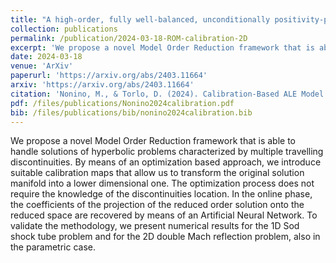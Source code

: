```yaml
---
title: "A high-order, fully well-balanced, unconditionally positivity-preserving finite volume framework for flood simulations"
collection: publications
permalink: /publication/2024-03-18-ROM-calibration-2D
excerpt: 'We propose a novel Model Order Reduction framework that is able to handle solutions of hyperbolic problems characterized by multiple travelling discontinuities. By means of an optimization based approach, we introduce suitable calibration maps that allow us to transform the original solution manifold into a lower dimensional one. The optimization process does not require the knowledge of the discontinuities location. In the online phase, the coefficients of the projection of the reduced order solution onto the reduced space are recovered by means of an Artificial Neural Network. To validate the methodology, we present numerical results for the 1D Sod shock tube problem and for the 2D double Mach reflection problem, also in the parametric case.'
date: 2024-03-18
venue: 'ArXiv'
paperurl: 'https://arxiv.org/abs/2403.11664'
arxiv: 'https://arxiv.org/abs/2403.11664'
citation: 'Nonino, M., & Torlo, D. (2024). Calibration-Based ALE Model Order Reduction for Hyperbolic Problems with Self-Similar Travelling Discontinuities. arXiv preprint arXiv:2403.11664 .'
pdf: /files/publications/Nonino2024calibration.pdf
bib: /files/publications/bib/nonino2024calibration.bib
---
```

We propose a novel Model Order Reduction framework that is able to handle solutions of hyperbolic problems characterized by multiple travelling discontinuities. By means of an optimization based approach, we introduce suitable calibration maps that allow us to transform the original solution manifold into a lower dimensional one. The optimization process does not require the knowledge of the discontinuities location. In the online phase, the coefficients of the projection of the reduced order solution onto the reduced space are recovered by means of an Artificial Neural Network. To validate the methodology, we present numerical results for the 1D Sod shock tube problem and for the 2D double Mach reflection problem, also in the parametric case. 
